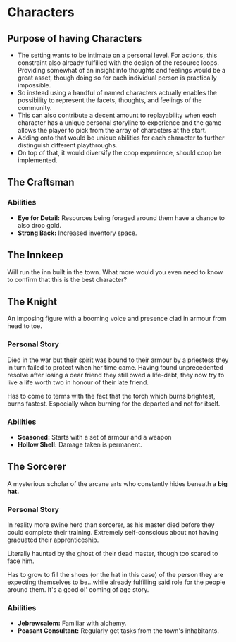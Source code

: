 # Characters

## Purpose of having Characters

- The setting wants to be intimate on a personal level. For actions, this constraint also already fulfilled with the design of the resource loops. Providing somewhat of an insight into thoughts and feelings would be a great asset, though doing so for each individual person is practically impossible.
- So instead using a handful of named characters actually enables the possibility to represent the facets, thoughts, and feelings of the community.
- This can also contribute a decent amount to replayability when each character has a unique personal storyline to experience and the game allows the player to pick from the array of characters at the start.
- Adding onto that would be unique abilities for each character to further distinguish different playthroughs.
- On top of that, it would diversify the coop experience, should coop be implemented.



## The Craftsman

### Abilities

- **Eye for Detail:** Resources being foraged around them have a chance to also drop gold.
- **Strong Back:** Increased inventory space.



## The Innkeep

Will run the inn built in the town. What more would you even need to know to confirm that this is the best character?



## The Knight

An imposing figure with a booming voice and presence clad in armour from head to toe.

### Personal Story

Died in the war but their spirit was bound to their armour by a priestess they in turn failed to protect when her time came. Having found unprecedented resolve after losing a dear friend they still owed a life-debt, they now try to live a life worth two in honour of their late friend.

Has to come to terms with the fact that the torch which burns brightest, burns fastest. Especially when burning for the departed and not for itself.

### Abilities

- **Seasoned:** Starts with a set of armour and a weapon
- **Hollow Shell:** Damage taken is permanent.



## The Sorcerer

A mysterious scholar of the arcane arts who constantly hides beneath a **big hat.**

### Personal Story

In reality more swine herd than sorcerer, as his master died before they could complete their training. Extremely self-conscious about not having graduated their apprenticeship.

Literally haunted by the ghost of their dead master, though too scared to face him.

Has to grow to fill the shoes (or the hat in this case) of the person they are expecting themselves to be...while already fulfilling said role for the people around them. It's a good ol' coming of age story.

### Abilities

- **Jebrewsalem:** Familiar with alchemy.
- **Peasant Consultant:** Regularly get tasks from the town's inhabitants.


